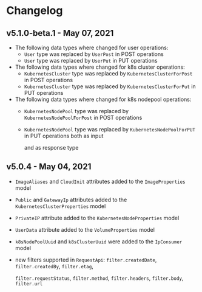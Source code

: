 # Changelog

## v5.1.0-beta.1 - May 07, 2021

* The following data types where changed for user operations:
  * `User` type was replaced by `UserPost` in POST operations
  * `User` type was replaced by `UserPut` in PUT operations
* The following data types where changed for k8s cluster operations:
  * `KubernetesCluster` type was replaced by `KubernetesClusterForPost` in POST operations
  * `KubernetesCluster` type was replaced by `KubernetesClusterForPut` in PUT operations
* The following data types where changed for k8s nodepool operations:
  * `KubernetesNodePool` type was replaced by `KubernetesNodePoolForPost` in POST operations
  * `KubernetesNodePool` type was replaced by `KubernetesNodePoolForPUT` in PUT operations both as input

     and as response type

## v5.0.4 - May 04, 2021

* `ImageAliases` and `CloudInit` attributes added to the `ImageProperties` model
* `Public` and `GatewayIp` attributes added to the `KubernetesClusterProperties` model
* `PrivateIP` attribute added to the `KubernetesNodeProperties` model
* `UserData` attribute added to the `VolumeProperties` model
* `k8sNodePoolUuid` and `k8sClusterUuid` were added to the `IpConsumer` model
* new filters supported in `RequestApi`: `filter.createdDate`, `filter.createdBy`, `filter.etag`,

  `filter.requestStatus`, `filter.method`, `filter.headers`, `filter.body`, `filter.url`

